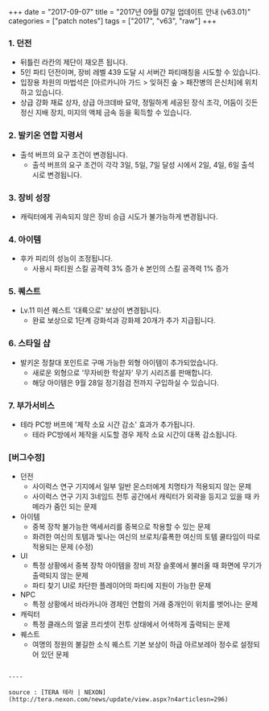 +++
date = "2017-09-07"
title = "2017년 09월 07일 업데이트 안내 (v63.01)"
categories = ["patch notes"]
tags = ["2017", "v63", "raw"]
+++

### 1. 던전
- 뒤틀린 라칸의 제단이 재오픈 됩니다.
- 5인 파티 던전이며, 장비 레벨 439 도달 시 서버간 파티매칭을 시도할 수 있습니다.
- 입장용 차원의 마법석은 [아르카니아 가드 > 잊혀진 숲 > 패잔병의 은신처]에 위치하고 있습니다.
- 상급 강화 재료 상자, 상급 아크데바 묘약, 정밀하게 세공된 장식 조각, 어둠이 깃든 정신 지배 장치, 미지의 액체 금속 등을 획득할 수 있습니다.

### 2. 발키온 연합 지령서
- 출석 버프의 요구 조건이 변경됩니다.
  - 출석 버프의 요구 조건이 각각 3일, 5일, 7일 달성 시에서 2일, 4일, 6일 출석 시로 변경됩니다.

### 3. 장비 성장
- 캐릭터에게 귀속되지 않은 장비 승급 시도가 불가능하게 변경됩니다.

### 4. 아이템
- 후카 피리의 성능이 조정됩니다.
  - 사용시 파티원 스킬 공격력 3% 증가 è 본인의 스킬 공격력 1% 증가

### 5. 퀘스트
- Lv.11 미션 퀘스트 '대륙으로' 보상이 변경됩니다.
  - 완료 보상으로 1단계 강화석과 강화제 20개가 추가 지급됩니다.

### 6. 스타일 샵
- 발키온 정찰대 포인트로 구매 가능한 외형 아이템이 추가되었습니다.
  - 새로운 외형으로 '무자비한 학살자' 무기 시리즈를 판매합니다.
  - 해당 아이템은 9월 28일 정기점검 전까지 구입하실 수 있습니다.

### 7. 부가서비스
- 테라 PC방 버프에 '제작 소요 시간 감소' 효과가 추가됩니다.
  - 테라 PC방에서 제작을 시도할 경우 제작 소요 시간이 대폭 감소됩니다.

### [버그수정]
- 던전
  - 사이럭스 연구 기지에서 일부 일반 몬스터에게 치명타가 적용되지 않는 문제
  - 사이럭스 연구 기지 3네임드 전투 공간에서 캐릭터가 외곽을 등지고 있을 때 카메라가 줌인 되는 문제
- 아이템
  - 중복 장착 불가능한 액세서리를 중복으로 착용할 수 있는 문제
  - 화려한 여신의 토템과 빛나는 여신의 브로치/흉폭한 여신의 토템 쿨타임이 따로 적용되는 문제 (수정)
- UI
  - 특정 상황에서 중복 장착 아이템을 장비 저장 슬롯에서 불러올 때 화면에 무기가 출력되지 않는 문제
  - 파티 찾기 UI로 차단한 플레이어의 파티에 지원이 가능한 문제
- NPC
  - 특정 상황에서 바라카니아 경제인 연합의 거래 중개인이 위치를 벗어나는 문제
- 캐릭터
  - 특정 클래스의 얼굴 프리셋이 전투 상태에서 어색하게 출력되는 문제
- 퀘스트
  - 여명의 정원의 불길한 소식 퀘스트 기본 보상이 하급 아르보레아 정수로 설정되어 있던 문제
```

----

source : [TERA 테라 | NEXON](http://tera.nexon.com/news/update/view.aspx?n4articlesn=296)